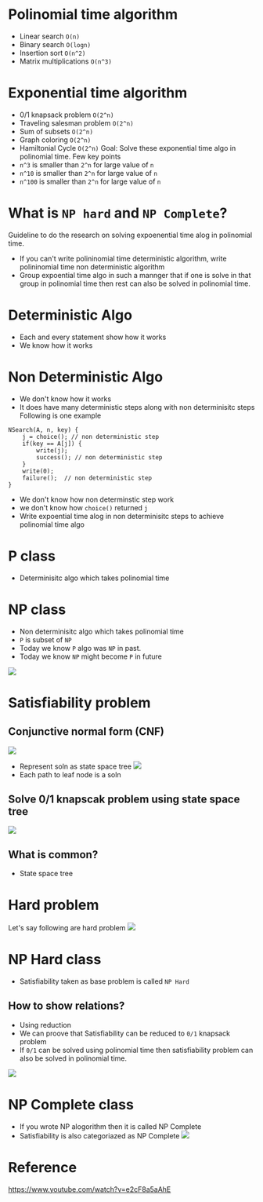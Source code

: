 # Polinomial time algorithm 
- Linear search `O(n)`
- Binary search `O(logn)`
- Insertion sort `O(n^2)`
- Matrix multiplications `O(n^3)`
# Exponential time algorithm
- 0/1 knapsack problem `O(2^n)`
- Traveling salesman problem `O(2^n)`
- Sum of subsets `O(2^n)`
- Graph coloring `O(2^n)`
- Hamiltonial Cycle `O(2^n)`
Goal: Solve these exponential time algo in polinomial time. 
Few key points
- `n^3` is smaller than `2^n` for large value of `n`
- `n^10` is smaller than `2^n` for large value of `n`
- `n^100` is smaller than `2^n` for large value of `n`
# What is `NP hard` and `NP Complete`?
Guideline to do the research on solving expoenential time alog in polinomial time.
- If you can't write polininomial time deterministic algorithm, write polininomial time non deterministic algorithm
- Group expoential time algo in such a mannger that if one is solve in that group in polinomial time then rest can also be solved in polinomial time.
# Deterministic Algo
- Each and every statement show how it works
- We know how it works
# Non Deterministic Algo
- We don't know how it works
- It does have many deterministic steps along with non determinisitc steps
Following is one example
```
NSearch(A, n, key) {
    j = choice(); // non deterministic step
    if(key == A[j]) {
        write(j);
        success(); // non deterministic step
    }
    write(0);
    failure();  // non deterministic step
}
```
- We don't know how non determinstic step work
- we don't know how `choice()` returned `j`
- Write expoential time alog in non determinisitc steps to achieve polinomial time algo
# P class
- Determinisitc algo which takes polinomial time
# NP class
- Non determinisitc algo which takes polinomial time
- `P` is subset of `NP`
- Today we know `P` algo was `NP` in past.
- Today we know `NP` might become `P` in future

![](assets/p-np-problems.png)
# Satisfiability problem
## Conjunctive normal form (CNF)
![](assets/cnf.png)
- Represent soln as state space tree
![](assets/state-space-tree.png)
- Each path to leaf node is a soln
## Solve 0/1 knapscak problem using state space tree
![](assets/0-1-knapsack.png)
## What is common? 
- State space tree
# Hard problem
Let's say following are hard problem
![](assets/hard-problems.png)
# NP Hard class
- Satisfiability taken as base problem is called `NP Hard`
## How to show relations?
- Using reduction
- We can proove that Satisfiability can be reduced to `0/1` knapsack problem
- If `0/1` can be solved using polinomial time then satisfiability problem can also be solved in polinomial time.

![](assets/np-hard.png)
# NP Complete class
- If you wrote NP alogorithm then it is called NP Complete
- Satisfiability is also categoriazed as NP Complete
![](assets/np-hard-np-complete.png)
# Reference 
https://www.youtube.com/watch?v=e2cF8a5aAhE